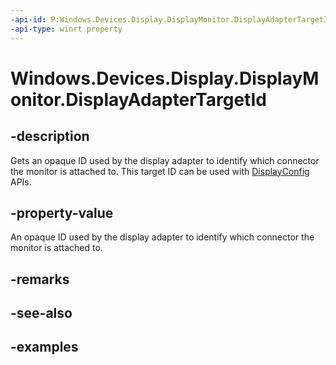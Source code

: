 ```yaml
---
-api-id: P:Windows.Devices.Display.DisplayMonitor.DisplayAdapterTargetId
-api-type: winrt property
---
```


<!-- Property syntax.
public uint DisplayAdapterTargetId { get; }
-->

# Windows.Devices.Display.DisplayMonitor.DisplayAdapterTargetId

## -description
Gets an opaque ID used by the display adapter to identify which connector the monitor is attached to. This target ID can be used with [DisplayConfig](/windows/desktop/api/wingdi/ns-wingdi-displayconfig_path_target_info) APIs.

## -property-value
An opaque ID used by the display adapter to identify which connector the monitor is attached to.

## -remarks

## -see-also

## -examples

